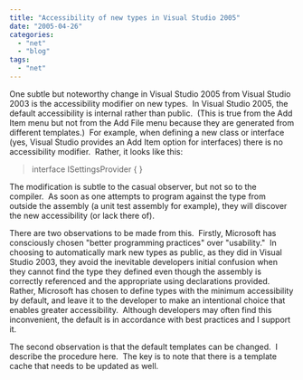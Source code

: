 ```yaml
---
title: "Accessibility of new types in Visual Studio 2005"
date: "2005-04-26"
categories: 
  - "net"
  - "blog"
tags: 
  - "net"
---
```


One subtle but noteworthy change in Visual Studio 2005 from Visual Studio 2003 is the accessibility modifier on new types.  In Visual Studio 2005, the default accessibility is internal rather than public.  (This is true from the Add Item menu but not from the Add File menu because they are generated from different templates.)  For example, when defining a new class or interface (yes, Visual Studio provides an Add Item option for interfaces) there is no accessibility modifier.  Rather, it looks like this:

> interface ISettingsProvider { }

The modification is subtle to the casual observer, but not so to the compiler.  As soon as one attempts to program against the type from outside the assembly (a unit test assembly for example), they will discover the new accessibility (or lack there of).

There are two observations to be made from this.  Firstly, Microsoft has consciously chosen "better programming practices" over "usability."  In choosing to automatically mark new types as public, as they did in Visual Studio 2003, they avoid the inevitable developers initial confusion when they cannot find the type they defined even though the assembly is correctly referenced and the appropriate using declarations provided.  Rather, Microsoft has chosen to define types with the minimum accessibility by default, and leave it to the developer to make an intentional choice that enables greater accessibility.  Although developers may often find this inconvenient, the default is in accordance with best practices and I support it.

The second observation is that the default templates can be changed.  I describe the procedure here.  The key is to note that there is a template cache that needs to be updated as well.
